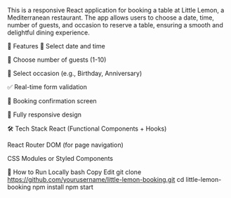 This is a responsive React application for booking a table at Little Lemon, a Mediterranean restaurant. The app allows users to choose a date, time, number of guests, and occasion to reserve a table, ensuring a smooth and delightful dining experience.

🚀 Features
📅 Select date and time

👥 Choose number of guests (1-10)

🎉 Select occasion (e.g., Birthday, Anniversary)

✅ Real-time form validation

🔐 Booking confirmation screen

📱 Fully responsive design

🛠️ Tech Stack
React (Functional Components + Hooks)

React Router DOM (for page navigation)

CSS Modules or Styled Components

🧪 How to Run Locally
bash
Copy
Edit
git clone https://github.com/yourusername/little-lemon-booking.git
cd little-lemon-booking
npm install
npm start
